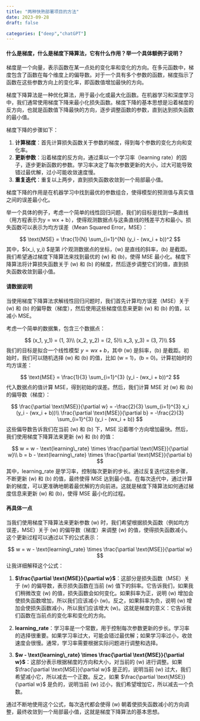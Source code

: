 ```yaml
---
title: "两种快熟部署项目的方法"
date: 2023-09-28
draft: false

categories: ["deep","chatGPT"]
---
```



#### 什么是梯度，什么是梯度下降算法，它有什么作用？举一个具体额例子说明？

梯度是一个向量，表示函数在某一点处的变化率和变化的方向。在多元函数中，梯度包含了函数在每个维度上的偏导数。对于一个具有多个参数的函数，梯度指示了函数在这些参数方向上的变化率，即函数值增加最快的方向。

梯度下降算法是一种优化算法，用于最小化或最大化函数。在机器学习和深度学习中，我们通常使用梯度下降来最小化损失函数。梯度下降的基本思想是沿着梯度的反方向，也就是函数值下降最快的方向，逐步调整函数的参数，直到达到损失函数的最小值。

梯度下降的步骤如下：

1. **计算梯度**：首先计算损失函数关于参数的梯度，得到每个参数的变化方向和变化率。
2. **更新参数**：沿着梯度的反方向，通过乘以一个学习率（learning rate）的因子，逐步更新函数的参数。学习率决定了每次参数更新的大小，过大可能导致错过最优解，过小可能收敛速度慢。
3. **重复迭代**：重复以上两步，直到损失函数收敛到一个局部最小值。

梯度下降的作用是在机器学习中找到最优的参数组合，使得模型的预测值与真实值之间的误差最小化。

举一个具体的例子，考虑一个简单的线性回归问题，我们的目标是找到一条直线（用方程表示为y = wx + b），使得观测数据点与这条直线的残差平方和最小。损失函数可以表示为均方误差（Mean Squared Error，MSE）：

$$
\text{MSE} = \frac{1}{N} \sum_{i=1}^{N} (y_i - (wx_i + b))^2
$$
其中，$(x_i, y_i) $是第 $i$个观测数据点的坐标，\(w\) 是直线的斜率，\(b\) 是截距。我们希望通过梯度下降算法来找到最优的 \(w\) 和 \(b\)，使得 MSE 最小化。梯度下降算法将计算损失函数关于 \(w\) 和 \(b\) 的梯度，然后逐步调整它们的值，直到损失函数收敛到最小值。

#### 请数据说明

当使用梯度下降算法求解线性回归问题时，我们首先计算均方误差（MSE）关于 \(w\) 和 \(b\) 的偏导数（梯度），然后使用这些梯度信息来更新 \(w\) 和 \(b\) 的值，以减小 MSE。

考虑一个简单的数据集，包含三个数据点：

$$
(x_1, y_1) = (1, 3)\\
(x_2, y_2) = (2, 5)\\
x_3, y_3) = (3, 7)\\
$$
我们的目标是拟合一个线性模型 $y = wx + b$，其中 \(w\) 是斜率，\(b\) 是截距。初始时，我们可以随机选择 \(w\) 和 \(b\) 的值，比如 \(w = 1\)，\(b = 0\)。计算初始时的均方误差：

$$
\text{MSE} = \frac{1}{3} \sum_{i=1}^{3} (y_i - (wx_i + b))^2
$$
代入数据点的值计算 MSE，得到初始的误差。然后，我们计算 MSE 对 \(w\) 和 \(b\) 的偏导数（梯度）：

$$
\frac{\partial \text{MSE}}{\partial w} = -\frac{2}{3} \sum_{i=1}^{3} x_i (y_i - (wx_i + b))\\
\frac{\partial \text{MSE}}{\partial b} = -\frac{2}{3} \sum_{i=1}^{3} (y_i - (wx_i + b))
$$
这些偏导数告诉我们在当前 \(w\) 和 \(b\) 下，MSE 沿着哪个方向增加最快。然后，我们使用梯度下降算法来更新 \(w\) 和 \(b\) 的值：

$$
w = w - \text{learning\_rate} \times \frac{\partial \text{MSE}}{\partial w}\\
b = b - \text{learning\_rate} \times \frac{\partial \text{MSE}}{\partial b}
$$
其中，learning\_rate 是学习率，控制每次更新的步长。通过反复迭代这些步骤，不断更新 \(w\) 和 \(b\) 的值，最终使得 MSE 达到最小值。在每次迭代中，通过计算新的梯度，可以更准确地朝着最优解的方向前进。这就是梯度下降算法如何通过梯度信息来更新 \(w\) 和 \(b\)，使得 MSE 最小化的过程。

#### 再具体一点

当我们使用梯度下降算法来更新参数 \(w\) 时，我们希望根据损失函数（例如均方误差，MSE）关于 \(w\) 的偏导数（梯度）来调整 \(w\) 的值，使得损失函数减小。这个更新过程可以通过以下的公式表示：

$$
w = w - \text{learning\_rate} \times \frac{\partial \text{MSE}}{\partial w}
$$
让我详细解释这个公式：

1. **$\frac{\partial \text{MSE}}{\partial w}$**：这部分是损失函数（MSE）关于 \(w\) 的偏导数，表示损失函数在当前 \(w\) 值下的斜率。它告诉我们，如果我们稍微改变 \(w\) 的值，损失函数会如何变化。如果斜率为正，说明 \(w\) 增加会使损失函数增加，所以我们应该减小 \(w\)。反之，如果斜率为负，说明 \(w\) 增加会使损失函数减小，所以我们应该增大 \(w\)。这就是梯度的意义：它告诉我们函数在当前点的变化率和变化的方向。

2. **$\text{learning\_rate}$**：学习率是一个常数，用于控制每次参数更新的步长。学习率的选择很重要。如果学习率过大，可能会错过最优解；如果学习率过小，收敛速度会很慢。通常，学习率需要根据实际问题进行调整和选择。

3. **$w - \text{learning\_rate} \times \frac{\partial \text{MSE}}{\partial w}$**：这部分表示根据梯度的方向和大小，对当前的 \(w\) 进行调整。如果 $\frac{\partial \text{MSE}}{\partial w}$ 是正的，说明当前 \(w\) 过大，我们希望减小它，所以减去一个正数。反之，如果 $\frac{\partial \text{MSE}}{\partial w}$ 是负的，说明当前 \(w\) 过小，我们希望增加它，所以减去一个负数。

通过不断地使用这个公式，每次迭代都会使得 \(w\) 朝着使损失函数减小的方向调整，最终收敛到一个局部最小值，这就是梯度下降算法的基本思想。

